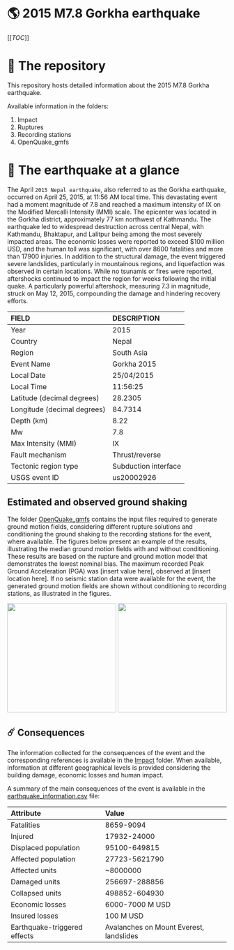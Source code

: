 # 🌎 2015 M7.8 Gorkha earthquake
[[_TOC_]]

# 📂 The repository

This repository hosts detailed information about the 2015 M7.8 Gorkha earthquake.

Available information in the folders:

1. Impact
2. Ruptures
3. Recording stations
4. OpenQuake_gmfs


# 🚀 The earthquake at a glance 

The April `2015 Nepal earthquake`, also referred to as the Gorkha earthquake, occurred on April 25, 2015, at 11:56 AM local time. This devastating event had a moment magnitude of 7.8 and reached a maximum intensity of IX on the Modified Mercalli Intensity (MMI) scale. The epicenter was located in the Gorkha district, approximately 77 km northwest of Kathmandu. The earthquake led to widespread destruction across central Nepal, with Kathmandu, Bhaktapur, and Lalitpur being among the most severely impacted areas. The economic losses were reported to exceed $100 million USD, and the human toll was significant, with over 8600 fatalities and more than 17900 injuries. In addition to the structural damage, the event triggered severe landslides, particularly in mountainous regions, and liquefaction was observed in certain locations. While no tsunamis or fires were reported, aftershocks continued to impact the region for weeks following the initial quake. A particularly powerful aftershock, measuring 7.3 in magnitude, struck on May 12, 2015, compounding the damage and hindering recovery efforts.

| FIELD | DESCRIPTION |
|:-------|:-------------|
| Year | 2015 |
| Country | Nepal |
| Region | South Asia |
| Event Name | Gorkha 2015 |
| Local Date | 25/04/2015 |
| Local Time | 11:56:25 |
| Latitude (decimal degrees) | 28.2305 |
| Longitude (decimal degrees) | 84.7314 |
| Depth (km) | 8.22 |
| Mw | 7.8 |
| Max Intensity (MMI) | IX |
| Fault mechanism | Thrust/reverse |
| Tectonic region type | Subduction interface |
| USGS event ID | us20002926 |

## Estimated and observed ground shaking

The folder [OpenQuake_gmfs](./OpenQuake_gmfs/) contains the input files required to generate ground motion fields, considering different rupture solutions and conditioning the ground shaking to the recording stations for the event, where available. The figures below present an example of the results, illustrating the median ground motion fields with and without conditioning. These results are based on the rupture and ground motion model that demonstrates the lowest nominal bias. The maximum recorded Peak Ground Acceleration (PGA) was [insert value here], observed at [insert location here]. If no seismic station data were available for the event, the generated ground motion fields are shown without conditioning to recording stations, as illustrated in the figures.

<img src="./4_OpenQuake_gmfs/median_gmf_stations_none.png" height="250">
<img src="./4_OpenQuake_gmfs/median_gmf_stations_seismic.png" height="250">

## ☄️ Consequences

The information collected for the consequences of the event and the corresponding references is available in the [Impact](./Impact) folder. When available, information at different geographical levels is provided considering the building damage, economic losses and human impact.

A summary of the main consequences of the event is available in the [earthquake_information.csv](./earthquake_information.csv) file:

| Attribute | Value |
|:-------|:-------------|
| Fatalities | 8659-9094 |
| Injured | 17932-24000 |
| Displaced population | 95100-649815 |
| Affected population | 27723-5621790 |
| Affected units | ~8000000 |
| Damaged units | 256697-288856 |
| Collapsed units | 498852-604930 |
| Economic losses | 6000-7000 M USD |
| Insured losses | 100 M USD |
| Earthquake-triggered effects | Avalanches on Mount Everest, landslides |
